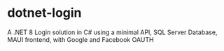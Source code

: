 # dotnet-login
A .NET 8 Login solution in C# using a minimal API, SQL Server Database, MAUI frontend, with Google and Facebook OAUTH
